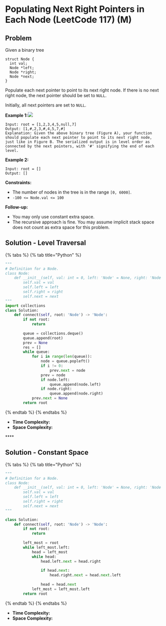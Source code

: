 # Populating Next Right Pointers in Each Node \(LeetCode 117\) \(M\)

## Problem

Given a binary tree

```text
struct Node {
  int val;
  Node *left;
  Node *right;
  Node *next;
}
```

Populate each next pointer to point to its next right node. If there is no next right node, the next pointer should be set to `NULL`.

Initially, all next pointers are set to `NULL`.

**Example 1:**![](https://assets.leetcode.com/uploads/2019/02/15/117_sample.png)

```text
Input: root = [1,2,3,4,5,null,7]
Output: [1,#,2,3,#,4,5,7,#]
Explanation: Given the above binary tree (Figure A), your function should populate each next pointer to point to its next right node, just like in Figure B. The serialized output is in level order as connected by the next pointers, with '#' signifying the end of each level.
```

**Example 2:**

```text
Input: root = []
Output: []
```

**Constraints:**

* The number of nodes in the tree is in the range `[0, 6000]`.
* `-100 <= Node.val <= 100`

**Follow-up:**

* You may only use constant extra space.
* The recursive approach is fine. You may assume implicit stack space does not count as extra space for this problem.

## Solution - Level Traversal

{% tabs %}
{% tab title="Python" %}
```python
"""
# Definition for a Node.
class Node:
    def __init__(self, val: int = 0, left: 'Node' = None, right: 'Node' = None, next: 'Node' = None):
        self.val = val
        self.left = left
        self.right = right
        self.next = next
"""
import collections
class Solution:
    def connect(self, root: 'Node') -> 'Node':
        if not root:
            return
        
        queue = collections.deque()
        queue.append(root)
        prev = None
        res = []
        while queue:
            for i in range(len(queue)):
                node = queue.popleft()
                if i != 0:     
                    prev.next = node
                prev = node
                if node.left:
                    queue.append(node.left)
                if node.right:
                    queue.append(node.right)
            prev.next = None
        return root
```
{% endtab %}
{% endtabs %}

* **Time Complexity:**
* **Space Complexity:** 

\*\*\*\*

## Solution - Constant Space

{% tabs %}
{% tab title="Python" %}
```python
"""
# Definition for a Node.
class Node:
    def __init__(self, val: int = 0, left: 'Node' = None, right: 'Node' = None, next: 'Node' = None):
        self.val = val
        self.left = left
        self.right = right
        self.next = next
"""

class Solution:
    def connect(self, root: 'Node') -> 'Node':
        if not root:
            return
        
        left_most = root
        while left_most.left:
            head = left_most
            while head:
                head.left.next = head.right
                
                if head.next:
                    head.right.next = head.next.left
                
                head = head.next
            left_most = left_most.left
        return root
```
{% endtab %}
{% endtabs %}

* **Time Complexity:**
* **Space Complexity:** 

